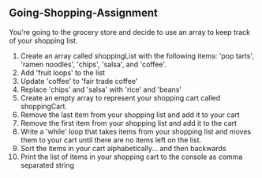 ## Going-Shopping-Assignment

You're going to the grocery store and decide to use an array to keep track of your shopping list.

1. Create an array called shoppingList with the following items: 'pop tarts', 'ramen noodles', 'chips', 'salsa', and 'coffee'.
2. Add 'fruit loops' to the list
3. Update 'coffee' to 'fair trade coffee'
4. Replace 'chips' and 'salsa' with 'rice' and 'beans'
5. Create an empty array to represent your shopping cart called shoppingCart.
6. Remove the last item from your shopping list and add it to your cart
7. Remove the first item from your shopping list and add it to the cart
8. Write a 'while' loop that takes items from your shopping list and moves them to your cart until there are no items left on the list.
9. Sort the items in your cart alphabetically... and then backwards
10. Print the list of items in your shopping cart to the console as comma separated string